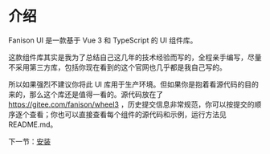 # 介绍

Fanison UI 是一款基于 Vue 3 和 TypeScript 的 UI 组件库。

这款组件库其实是我为了总结自己这几年的技术经验而写的，全程亲手编写，尽量不采用第三方库，包括你现在看到的这个官网也几乎都是我自己写的。

所以如果强烈不建议你将此 UI 库用于生产环境。但如果你是抱着看源代码的目的来的，那么这个库还是值得一看的。源代码放在了 https://gitee.com/fanison/wheel3 ，历史提交信息非常规范，你可以按提交的顺序逐个查看；你也可以直接查看每个组件的源代码和示例，运行方法见 README.md。

下一节：[安装](#/doc/install)
